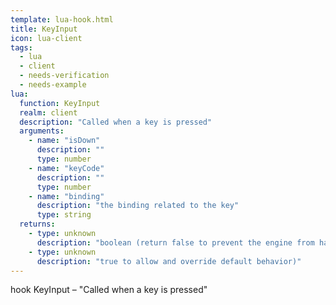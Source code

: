 ```yaml
---
template: lua-hook.html
title: KeyInput
icon: lua-client
tags:
  - lua
  - client
  - needs-verification
  - needs-example
lua:
  function: KeyInput
  realm: client
  description: "Called when a key is pressed"
  arguments:
    - name: "isDown"
      description: ""
      type: number
    - name: "keyCode"
      description: ""
      type: number
    - name: "binding"
      description: "the binding related to the key"
      type: string
  returns:
    - type: unknown
      description: "boolean (return false to prevent the engine from handling the key"
    - type: unknown
      description: "true to allow and override default behavior)"
---
```


<div class="lua__search__keywords">
hook KeyInput &#x2013; "Called when a key is pressed"
</div>
